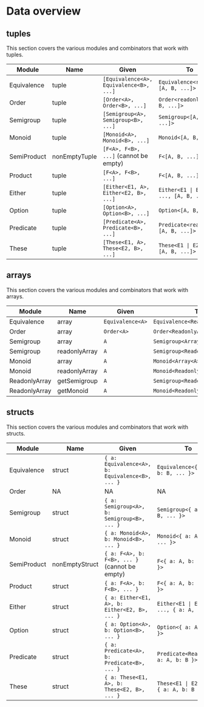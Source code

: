 # Data overview

## tuples

This section covers the various modules and combinators that work with tuples.

| Module      | Name          | Given                                   | To                                     |
| ----------- | ------------- | --------------------------------------- | -------------------------------------- |
| Equivalence | tuple         | `[Equivalence<A>, Equivalence<B>, ...]` | `Equivalence<readonly [A, B, ...]>`    |
| Order       | tuple         | `[Order<A>, Order<B>, ...]`             | `Order<readonly [A, B, ...]>`          |
| Semigroup   | tuple         | `[Semigroup<A>, Semigroup<B>, ...]`     | `Semigroup<[A, B, ...]>`               |
| Monoid      | tuple         | `[Monoid<A>, Monoid<B>, ...]`           | `Monoid<[A, B, ...]>`                  |
| SemiProduct | nonEmptyTuple | `[F<A>, F<B>, ...]` (cannot be empty)   | `F<[A, B, ...]>`                       |
| Product     | tuple         | `[F<A>, F<B>, ...]`                     | `F<[A, B, ...]>`                       |
| Either      | tuple         | `[Either<E1, A>, Either<E2, B>, ...]`   | `Either<E1 \| E2 \| ..., [A, B, ...]>` |
| Option      | tuple         | `[Option<A>, Option<B>, ...]`           | `Option<[A, B, ...]>`                  |
| Predicate   | tuple         | `[Predicate<A>, Predicate<B>, ...]`     | `Predicate<readonly [A, B, ...]>`      |
| These       | tuple         | `[These<E1, A>, These<E2, B>, ...]`     | `These<E1 \| E2 \| ..., [A, B, ...]>`  |

## arrays

This section covers the various modules and combinators that work with arrays.

| Module        | Name          | Given            | To                              |
| ------------- | ------------- | ---------------- | ------------------------------- |
| Equivalence   | array         | `Equivalence<A>` | `Equivalence<ReadonlyArray<A>>` |
| Order         | array         | `Order<A>`       | `Order<ReadonlyArray<A>>`       |
| Semigroup     | array         | `A`              | `Semigroup<Array<A>>`           |
| Semigroup     | readonlyArray | `A`              | `Semigroup<ReadonlyArray<A>>`   |
| Monoid        | array         | `A`              | `Monoid<Array<A>>`              |
| Monoid        | readonlyArray | `A`              | `Monoid<ReadonlyArray<A>>`      |
| ReadonlyArray | getSemigroup  | `A`              | `Semigroup<ReadonlyArray<A>>`   |
| ReadonlyArray | getMonoid     | `A`              | `Monoid<ReadonlyArray<A>>`      |

## structs

This section covers the various modules and combinators that work with structs.

| Module      | Name           | Given                                           | To                                        |
| ----------- | -------------- | ----------------------------------------------- | ----------------------------------------- |
| Equivalence | struct         | `{ a: Equivalence<A>, b: Equivalence<B>, ... }` | `Equivalence<{ a: A, b: B, ... }>`        |
| Order       | NA             | NA                                              | NA                                        |
| Semigroup   | struct         | `{ a: Semigroup<A>, b: Semigroup<B>, ... }`     | `Semigroup<{ a: A, b: B, ... }>`          |
| Monoid      | struct         | `{ a: Monoid<A>, b: Monoid<B>, ... }`           | `Monoid<{ a: A, b: B, ... }>`             |
| SemiProduct | nonEmptyStruct | `{ a: F<A>, b: F<B>, ... }` (cannot be empty)   | `F<{ a: A, b: B, ... }>`                  |
| Product     | struct         | `{ a: F<A>, b: F<B>, ... }`                     | `F<{ a: A, b: B, ... }>`                  |
| Either      | struct         | `{ a: Either<E1, A>, b: Either<E2, B>, ... }`   | `Either<E1 \| E2 \| ..., { a: A, b: B }>` |
| Option      | struct         | `{ a: Option<A>, b: Option<B>, ... }`           | `Option<{ a: A, b: B }>`                  |
| Predicate   | struct         | `{ a: Predicate<A>, b: Predicate<B>, ... }`     | `Predicate<Readonly<{ a: A, b: B }>>`     |
| These       | struct         | `{ a: These<E1, A>, b: These<E2, B>, ... }`     | `These<E1 \| E2 \| ..., { a: A, b: B }>`  |
